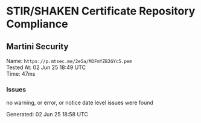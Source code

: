 # STIR/SHAKEN Certificate Repository Compliance

## Martini Security

Name: `https://p.mtsec.me/2e5a/MDFmYZB2GYc5.pem`\
Tested At: 02 Jun 25 18:49 UTC\
Time: 47ms

### Issues

no warning, or error, or notice date level issues were found

Generated: 02 Jun 25 18:58 UTC
